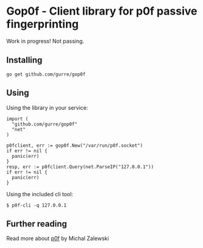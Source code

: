# Gop0f - Client library for p0f passive fingerprinting

Work in progress! Not passing.

## Installing
```
go get github.com/gurre/gop0f
```

## Using

Using the library in your service:
```
import (
  "github.com/gurre/gop0f"
  "net"
)

p0fclient, err := gop0f.New("/var/run/p0f.socket")
if err != nil {
  panic(err)
}
resp, err := p0fclient.Query(net.ParseIP("127.0.0.1"))
if err != nil {
  panic(err)
}
```

Using the included cli tool:
```
$ p0f-cli -q 127.0.0.1
```

## Further reading
Read more about [p0f](http://lcamtuf.coredump.cx/p0f3/) by Michal Zalewski
